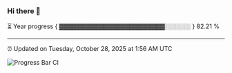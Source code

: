 ### Hi there 👋

⏳ Year progress { ▓▓▓▓▓▓▓▓▓▓▓▓▓▓▓▓▓▓▓▓▓▓▓▓░░░░░░ } 82.21 %

---

⏰ Updated on Tuesday, October 28, 2025 at 1:56 AM UTC

![Progress Bar CI](https://github.com/arthurbuhl/arthurbuhl/workflows/Progress%20Bar%20CI/badge.svg)
